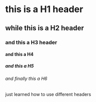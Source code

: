 # this is a H1  header
## while this is a H2 header
### and this a H3 header
#### and this a H4
##### and this a H5 
###### and finally this a H6
just learned how to use different headers
